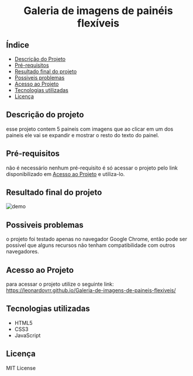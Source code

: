 <h1 align="center">
    Galeria de imagens de painéis flexíveis
</h1>

## Índice
- [Descrição do Projeto](#descrição-do-projeto)
- [Pré-requisitos](#pré-requisitos)
- [Resultado final do projeto](#resultado-final-do-projeto)
- [Possiveis problemas](#possiveis-problemas)
- [Acesso ao Projeto](#acesso-ao-projeto)
- [Tecnologias utilizadas](#tecnologias-utilizadas)
- [Licença](#licença)

## Descrição do projeto
esse projeto contem 5 paineis com imagens que ao clicar em um dos paineis ele vai se expandir e mostrar o resto do texto do painel.

## Pré-requisitos
não é necessário nenhum pré-requisito é só acessar o projeto pelo link disponibilizado em [Acesso ao Projeto](#acesso-ao-projeto) e utiliza-lo.

## Resultado final do projeto
![demo](https://github.com/LeonardoVRR/Galeria-de-imagens-de-paineis-flexiveis/assets/102774822/6ceec64d-3413-4ab1-a1b1-9f24e55abec5)


## Possiveis problemas
o projeto foi testado apenas no navegador Google Chrome, então pode ser possivel que alguns recursos não tenham compatibilidade com outros navegadores.

## Acesso ao Projeto
para acessar o projeto utilize o seguinte link:
https://leonardovrr.github.io/Galeria-de-imagens-de-paineis-flexiveis/

## Tecnologias utilizadas
- HTML5
- CSS3
- JavaScript

## Licença
MIT License
